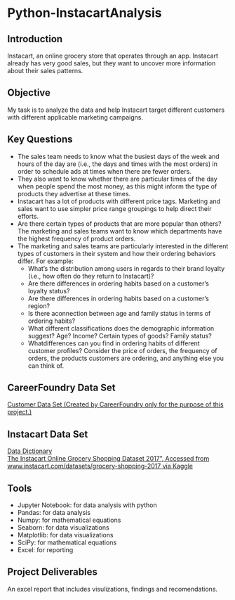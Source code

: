 # Python-InstacartAnalysis
## Introduction
Instacart, an online grocery store that operates through an app. Instacart already has very good sales, but they want to uncover more information about their sales patterns.
## Objective
My task is to analyze the data and help Instacart target different customers with different applicable marketing campaigns. 
## Key Questions
- The sales team needs to know what the busiest days of the week and hours of the day are (i.e., the days and times with the most orders) in order to schedule ads at times when there are fewer orders.   
- They also want to know whether there are particular times of the day when people spend the most money, as this might inform the type of products they advertise at these times.  
- Instacart has a lot of products with different price tags. Marketing and sales want to use simpler price range groupings to help direct their efforts.  
- Are there certain types of products that are more popular than others? The marketing and sales teams want to know which departments have the highest frequency of product orders.  
- The marketing and sales teams are particularly interested in the different types of customers in their system and how their ordering behaviors differ. For example:   
  - What’s the distribution among users in regards to their brand loyalty (i.e., how often do they return to Instacart)?  
  - Are there differences in ordering habits based on a customer’s loyalty status?  
  - Are there differences in ordering habits based on a customer’s region?  
  - Is there aconnection between age and family status in terms of ordering habits?   
  - What different classifications does the demographic information suggest? Age? Income? Certain types of goods? Family status?  
  - Whatdifferences can you find in ordering habits of different customer profiles? Consider the price of orders, the frequency of orders, the products customers are ordering, and anything else you can think of.
## CareerFoundry Data Set
[Customer Data Set (Created by CareerFoundry only for the purpose of this project.)](https://s3.amazonaws.com/coach-courses-us/public/courses/data-immersion/A4/A4_Data_Assets/customers.zip)
## Instacart Data Set
[Data Dictionary](https://gist.github.com/jeremystan/c3b39d947d9b88b3ccff3147dbcf6c6b)      
[The Instacart Online Grocery Shopping Dataset 2017”, Accessed from www.instacart.com/datasets/grocery-shopping-2017 via Kaggle](https://www.kaggle.com/datasets/psparks/instacart-market-basket-analysis)
## Tools
- Jupyter Notebook: for data analysis with python
- Pandas: for data analysis 
- Numpy: for mathematical equations 
- Seaborn: for data visualizations 
- Matplotlib: for data visualizations 
- SciPy: for mathematical equations
- Excel: for reporting
## Project Deliverables
An excel report that includes visulizations, findings and recomendations.    


